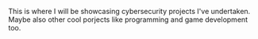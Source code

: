This is where I will be showcasing cybersecurity projects I've undertaken. Maybe also other cool porjects like programming and game development too.

